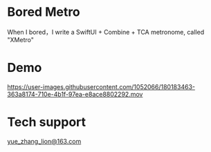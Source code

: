 # Bored Metro
When I bored，I write a SwiftUI + Combine + TCA metronome, called "XMetro"

# Demo
https://user-images.githubusercontent.com/1052066/180183463-363a8174-710e-4b1f-97ea-e8ace8802292.mov

# Tech support
yue_zhang_lion@163.com

